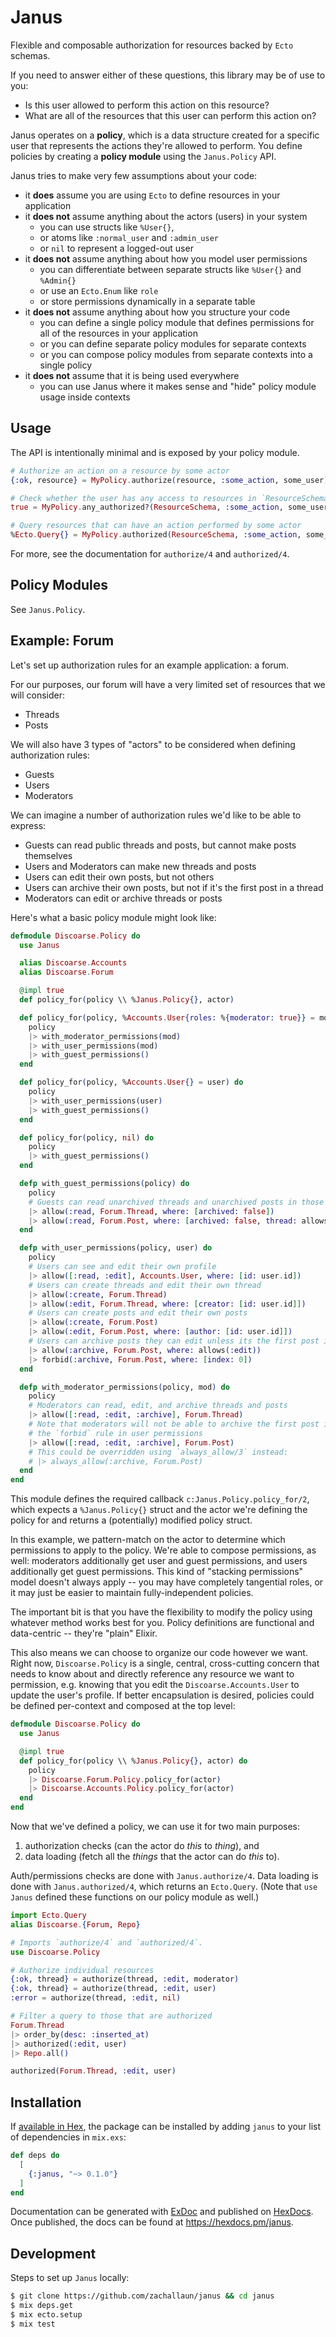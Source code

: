 # Janus

<!-- MDOC -->

Flexible and composable authorization for resources backed by `Ecto` schemas.

If you need to answer either of these questions, this library may be of use to you:

- Is this user allowed to perform this action on this resource?
- What are all of the resources that this user can perform this action on?

Janus operates on a **policy**, which is a data structure created for a specific user that represents the actions they're allowed to perform.
You define policies by creating a **policy module** using the `Janus.Policy` API.

Janus tries to make very few assumptions about your code:

- it **does** assume you are using `Ecto` to define resources in your application
- it **does not** assume anything about the actors (users) in your system
  - you can use structs like `%User{}`,
  - or atoms like `:normal_user` and `:admin_user`
  - or `nil` to represent a logged-out user
- it **does not** assume anything about how you model user permissions
  - you can differentiate between separate structs like `%User{}` and `%Admin{}`
  - or use an `Ecto.Enum` like `role`
  - or store permissions dynamically in a separate table
- it **does not** assume anything about how you structure your code
  - you can define a single policy module that defines permissions for all of the resources in your application
  - or you can define separate policy modules for separate contexts
  - or you can compose policy modules from separate contexts into a single policy
- it **does not** assume that it is being used everywhere
  - you can use Janus where it makes sense and "hide" policy module usage inside contexts

## Usage

The API is intentionally minimal and is exposed by your policy module.

```elixir
# Authorize an action on a resource by some actor
{:ok, resource} = MyPolicy.authorize(resource, :some_action, some_user)

# Check whether the user has any access to resources in `ResourceSchema`
true = MyPolicy.any_authorized?(ResourceSchema, :some_action, some_user)

# Query resources that can have an action performed by some actor
%Ecto.Query{} = MyPolicy.authorized(ResourceSchema, :some_action, some_user)
```

For more, see the documentation for `authorize/4` and `authorized/4`.

## Policy Modules

See `Janus.Policy`.

## Example: Forum

Let's set up authorization rules for an example application: a forum.

For our purposes, our forum will have a very limited set of resources that we will consider:

- Threads
- Posts

We will also have 3 types of "actors" to be considered when defining authorization rules:

- Guests
- Users
- Moderators

We can imagine a number of authorization rules we'd like to be able to express:

- Guests can read public threads and posts, but cannot make posts themselves
- Users and Moderators can make new threads and posts
- Users can edit their own posts, but not others
- Users can archive their own posts, but not if it's the first post in a thread
- Moderators can edit or archive threads or posts

Here's what a basic policy module might look like:

```elixir
defmodule Discoarse.Policy do
  use Janus

  alias Discoarse.Accounts
  alias Discoarse.Forum

  @impl true
  def policy_for(policy \\ %Janus.Policy{}, actor)

  def policy_for(policy, %Accounts.User{roles: %{moderator: true}} = mod) do
    policy
    |> with_moderator_permissions(mod)
    |> with_user_permissions(mod)
    |> with_guest_permissions()
  end

  def policy_for(policy, %Accounts.User{} = user) do
    policy
    |> with_user_permissions(user)
    |> with_guest_permissions()
  end

  def policy_for(policy, nil) do
    policy
    |> with_guest_permissions()
  end

  defp with_guest_permissions(policy) do
    policy
    # Guests can read unarchived threads and unarchived posts in those threads
    |> allow(:read, Forum.Thread, where: [archived: false])
    |> allow(:read, Forum.Post, where: [archived: false, thread: allows(:read)])
  end

  defp with_user_permissions(policy, user) do
    policy
    # Users can see and edit their own profile
    |> allow([:read, :edit], Accounts.User, where: [id: user.id])
    # Users can create threads and edit their own thread
    |> allow(:create, Forum.Thread)
    |> allow(:edit, Forum.Thread, where: [creator: [id: user.id]])
    # Users can create posts and edit their own posts
    |> allow(:create, Forum.Post)
    |> allow(:edit, Forum.Post, where: [author: [id: user.id]])
    # Users can archive posts they can edit unless its the first post in a thread
    |> allow(:archive, Forum.Post, where: allows(:edit))
    |> forbid(:archive, Forum.Post, where: [index: 0])
  end

  defp with_moderator_permissions(policy, mod) do
    policy
    # Moderators can read, edit, and archive threads and posts
    |> allow([:read, :edit, :archive], Forum.Thread)
    # Note that moderators will not be able to archive the first post in a thread due to
    # the `forbid` rule in user permissions
    |> allow([:read, :edit, :archive], Forum.Post)
    # This could be overridden using `always_allow/3` instead:
    # |> always_allow(:archive, Forum.Post)
  end
end
```

This module defines the required callback `c:Janus.Policy.policy_for/2`, which expects a `%Janus.Policy{}` struct and the actor we're defining the policy for and returns a (potentially) modified policy struct.

In this example, we pattern-match on the actor to determine which permissions to apply to the policy.
We're able to compose permissions, as well: moderators additionally get user and guest permissions, and users additionally get guest permissions.
This kind of "stacking permissions" model doesn't always apply -- you may have completely tangential roles, or it may just be easier to maintain fully-independent policies.

The important bit is that you have the flexibility to modify the policy using whatever method works best for you.
Policy definitions are functional and data-centric -- they're "plain" Elixir.

This also means we can choose to organize our code however we want.
Right now, `Discoarse.Policy` is a single, central, cross-cutting concern that needs to know about and directly reference any resource we want to permission, e.g. knowing that you edit the `Discoarse.Accounts.User` to update the user's profile.
If better encapsulation is desired, policies could be defined per-context and composed at the top level:

```elixir
defmodule Discoarse.Policy do
  use Janus

  @impl true
  def policy_for(policy \\ %Janus.Policy{}, actor) do
    policy
    |> Discoarse.Forum.Policy.policy_for(actor)
    |> Discoarse.Accounts.Policy.policy_for(actor)
  end
end
```

Now that we've defined a policy, we can use it for two main purposes:

1. authorization checks (can the actor do _this_ to _thing_), and
2. data loading (fetch all the _things_ that the actor can do _this_ to).

Auth/permissions checks are done with `Janus.authorize/4`.
Data loading is done with `Janus.authorized/4`, which returns an `Ecto.Query`.
(Note that `use Janus` defined these functions on our policy module as well.)

```elixir
import Ecto.Query
alias Discoarse.{Forum, Repo}

# Imports `authorize/4` and `authorized/4`.
use Discoarse.Policy

# Authorize individual resources
{:ok, thread} = authorize(thread, :edit, moderator)
{:ok, thread} = authorize(thread, :edit, user)
:error = authorize(thread, :edit, nil)

# Filter a query to those that are authorized
Forum.Thread
|> order_by(desc: :inserted_at)
|> authorized(:edit, user)
|> Repo.all()

authorized(Forum.Thread, :edit, user)
```


<!-- MDOC -->

## Installation

If [available in Hex](https://hex.pm/docs/publish), the package can be installed by adding `janus` to your list of dependencies in `mix.exs`:

```elixir
def deps do
  [
    {:janus, "~> 0.1.0"}
  ]
end
```

Documentation can be generated with [ExDoc](https://github.com/elixir-lang/ex_doc) and published on [HexDocs](https://hexdocs.pm).
Once published, the docs can be found at <https://hexdocs.pm/janus>.

## Development

Steps to set up `Janus` locally:

```bash
$ git clone https://github.com/zachallaun/janus && cd janus
$ mix deps.get
$ mix ecto.setup
$ mix test
```
